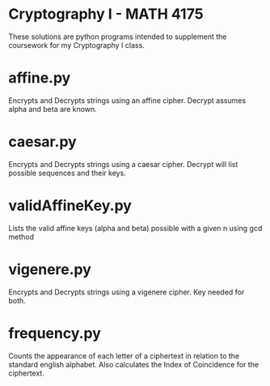 # Cryptography I - MATH 4175

These solutions are python programs intended to supplement the coursework for my Cryptography I class.

# affine.py
Encrypts and Decrypts strings using an affine cipher. Decrypt assumes alpha and beta are known.

# caesar.py
Encrypts and Decrypts strings using a caesar cipher. Decrypt will list possible sequences and their keys.

# validAffineKey.py
Lists the valid affine keys (alpha and beta) possible with a given n using gcd method

# vigenere.py
Encrypts and Decrypts strings using a vigenere cipher. Key needed for both.

# frequency.py
Counts the appearance of each letter of a ciphertext in relation to the standard english alphabet.
Also calculates the Index of Coincidence for the ciphertext.
